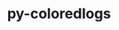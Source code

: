 ---
title: "py-coloredlogs"
layout: cache
categories: [package, develop]
meta: {"compilers": ["gcc@=7.5.0"], "num_specs": 9, "num_specs_by_stack": {"radiuss": 9, "root": 9}, "oss": ["ubuntu18.04"], "platforms": ["linux"], "stacks": ["radiuss", "root"], "targets": ["x86_64_v3"], "versions": ["15.0.1"]}
spec_details: [{"compiler": "gcc@=7.5.0", "hash": "2lzq5x6vjguhioe3vm24p3jvwjkcnz7j", "os": "ubuntu18.04", "platform": "linux", "size": "-", "stacks": ["radiuss", "root"], "target": "x86_64_v3", "variants": ["build_system=python_pip"], "versions": ["15.0.1"]}, {"compiler": "gcc@=7.5.0", "hash": "4bamj3dbbphopgaosrkadhkpz3n533ae", "os": "ubuntu18.04", "platform": "linux", "size": "-", "stacks": ["radiuss", "root"], "target": "x86_64_v3", "variants": ["build_system=python_pip"], "versions": ["15.0.1"]}, {"compiler": "gcc@=7.5.0", "hash": "4gt3rnvpedoa7cltp4kxnynzyahq4am2", "os": "ubuntu18.04", "platform": "linux", "size": "-", "stacks": ["radiuss", "root"], "target": "x86_64_v3", "variants": ["build_system=python_pip"], "versions": ["15.0.1"]}, {"compiler": "gcc@=7.5.0", "hash": "dledgpgn7e2anvoos5b6rwbpetbqhpyw", "os": "ubuntu18.04", "platform": "linux", "size": "-", "stacks": ["radiuss", "root"], "target": "x86_64_v3", "variants": ["build_system=python_pip"], "versions": ["15.0.1"]}, {"compiler": "gcc@=7.5.0", "hash": "gbzs664uq6cqn6w7xmpi3z6ccmoaajjw", "os": "ubuntu18.04", "platform": "linux", "size": "-", "stacks": ["radiuss", "root"], "target": "x86_64_v3", "variants": ["build_system=python_pip"], "versions": ["15.0.1"]}, {"compiler": "gcc@=7.5.0", "hash": "gxbgf7fc4krhlrkio44wzmnuj2yoxe7f", "os": "ubuntu18.04", "platform": "linux", "size": "-", "stacks": ["radiuss", "root"], "target": "x86_64_v3", "variants": ["build_system=python_pip"], "versions": ["15.0.1"]}, {"compiler": "gcc@=7.5.0", "hash": "jsnbcwfij7kry57kz6aaeub7i32ou726", "os": "ubuntu18.04", "platform": "linux", "size": "-", "stacks": ["radiuss", "root"], "target": "x86_64_v3", "variants": ["build_system=python_pip"], "versions": ["15.0.1"]}, {"compiler": "gcc@=7.5.0", "hash": "muvutgrx65zqiwxu2i6avf5ogbmro62r", "os": "ubuntu18.04", "platform": "linux", "size": "-", "stacks": ["radiuss", "root"], "target": "x86_64_v3", "variants": ["build_system=python_pip"], "versions": ["15.0.1"]}, {"compiler": "gcc@=7.5.0", "hash": "zpm2g5xjgnhphtjiqwmqb7ke6s5wpoxu", "os": "ubuntu18.04", "platform": "linux", "size": "-", "stacks": ["radiuss", "root"], "target": "x86_64_v3", "variants": ["build_system=python_pip"], "versions": ["15.0.1"]}]
---